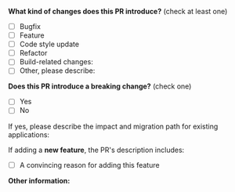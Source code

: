 <!-- Change "[ ]" to "[x]" to check a checkbox -->

**What kind of changes does this PR introduce?** (check at least one)

- [ ] Bugfix
- [ ] Feature
- [ ] Code style update
- [ ] Refactor
- [ ] Build-related changes:
- [ ] Other, please describe:

**Does this PR introduce a breaking change?** (check one)

- [ ] Yes
- [ ] No

If yes, please describe the impact and migration path for existing applications:

If adding a **new feature**, the PR's description includes:
- [ ] A convincing reason for adding this feature

**Other information:**
